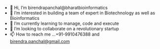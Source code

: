 - 👋 Hi, I’m birendrapanchal@bharatbioinformatics
- 👀 I’m interested in building a team of expert in Biotechnology as well as Bioinformatics
- 🌱 I’m currently learning to manage, code and execute
- 💞️ I’m looking to collaborate on a revolutionary startup
- 📫 How to reach me ...+91-9910476388 and birendra.panchal@gmail.com

<!---
bharatbioinformatics/bharatbioinformatics is a ✨ special ✨ repository because its `README.md` (this file) appears on your GitHub profile.
You can click the Preview link to take a look at your changes.
--->
